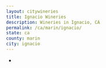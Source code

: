 ```yaml
---
layout: citywineries
title: Ignacio Wineries
description: Wineries in Ignacio, CA
permalink: /ca/marin/ignacio/
state: ca
county: marin
city: ignacio
---
```

-
